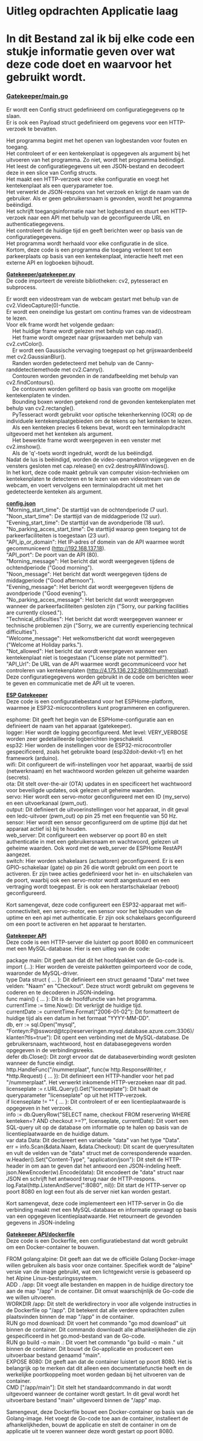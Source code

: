 # Uitleg opdrachten Applicatie laag 
  
# In dit Bestand zal ik bij elke code een stukje informatie geven over wat deze code doet en waarvoor het gebruikt wordt.  
  
### **[Gatekeeper/main.go](gatekeeper/main.go)**  
Er wordt een Config struct gedefinieerd om configuratiegegevens op te slaan.  
Er is ook een Payload struct gedefinieerd om gegevens voor een HTTP-verzoek te bevatten.  
  
Het programma begint met het openen van logbestanden voor fouten en toegang.  
Het controleert of er een kentekenplaat is opgegeven als argument bij het uitvoeren van het programma. Zo niet, wordt het programma beëindigd.  
Het leest de configuratiegegevens uit een JSON-bestand en decodeert deze in een slice van Config structs.  
Het maakt een HTTP-verzoek voor elke configuratie en voegt het kentekenplaat als een queryparameter toe.  
Het verwerkt de JSON-respons van het verzoek en krijgt de naam van de gebruiker.
Als er geen gebruikersnaam is gevonden, wordt het programma beëindigd.  
Het schrijft toegangsinformatie naar het logbestand en stuurt een HTTP-verzoek naar een API met behulp van de geconfigureerde URL en authenticatiegegevens.  
Het controleert de huidige tijd en geeft berichten weer op basis van de configuratiegegevens.  
Het programma wordt herhaald voor elke configuratie in de slice.  
Kortom, deze code is een programma die toegang verleent tot een parkeerplaats op basis van een kentekenplaat, interactie heeft met een externe API en logboeken bijhoudt.  
    
**[Gatekeeper/gatekeeper.py](gatekeeper/gatekeeper.py)**  
De code importeert de vereiste bibliotheken: cv2, pytesseract en subprocess.  
  
Er wordt een videostream van de webcam gestart met behulp van de cv2.VideoCapture(0)-functie.  
Er wordt een oneindige lus gestart om continu frames van de videostream te lezen.  
Voor elk frame wordt het volgende gedaan:  
    &nbsp;&nbsp;&nbsp;&nbsp;Het huidige frame wordt gelezen met behulp van cap.read().  
    &nbsp;&nbsp;&nbsp;&nbsp;Het frame wordt omgezet naar grijswaarden met behulp van cv2.cvtColor().  
    &nbsp;&nbsp;&nbsp;&nbsp;Er wordt een Gaussische vervaging toegepast op het grijswaardenbeeld met cv2.GaussianBlur().  
    &nbsp;&nbsp;&nbsp;&nbsp;Randen worden gedetecteerd met behulp van de Canny-randdetectiemethode met cv2.Canny().  
    &nbsp;&nbsp;&nbsp;&nbsp;Contouren worden gevonden in de randafbeelding met behulp van cv2.findContours().  
    &nbsp;&nbsp;&nbsp;&nbsp;De contouren worden gefilterd op basis van grootte om mogelijke kentekenplaten te vinden.  
    &nbsp;&nbsp;&nbsp;&nbsp;Bounding boxen worden getekend rond de gevonden kentekenplaten met behulp van cv2.rectangle().  
    &nbsp;&nbsp;&nbsp;&nbsp;PyTesseract wordt gebruikt voor optische tekenherkenning (OCR) op de individuele kentekenplaatgebieden om de tekens op het kenteken te lezen.  
    &nbsp;&nbsp;&nbsp;&nbsp;Als een kenteken precies 6 tekens bevat, wordt een terminalopdracht uitgevoerd met het kenteken als argument.  
    &nbsp;&nbsp;&nbsp;&nbsp;Het bewerkte frame wordt weergegeven in een venster met cv2.imshow().  
    &nbsp;&nbsp;&nbsp;&nbsp;Als de 'q'-toets wordt ingedrukt, wordt de lus beëindigd.  
Nadat de lus is beëindigd, worden de video-opnamebron vrijgegeven en de vensters gesloten met cap.release() en cv2.destroyAllWindows().  
In het kort, deze code maakt gebruik van computer vision-technieken om kentekenplaten te detecteren en te lezen van een videostream van de webcam, en voert vervolgens een terminalopdracht uit met het gedetecteerde kenteken als argument.  
  
**[config.json](gatekeeper/config.json)**  
"Morning_start_time": De starttijd van de ochtendperiode (7 uur).  
"Noon_start_time": De starttijd van de middagperiode (12 uur).  
"Evening_start_time": De starttijd van de avondperiode (18 uur).  
"No_parking_acces_start_time": De starttijd waarop geen toegang tot de parkeerfaciliteiten is toegestaan (23 uur).  
"API_ip_or_domain": Het IP-adres of domein van de API waarmee wordt gecommuniceerd (http://192.168.137.18).  
"API_port": De poort van de API (80).  
"Morning_message": Het bericht dat wordt weergegeven tijdens de ochtendperiode ("Good morning").  
"Noon_message": Het bericht dat wordt weergegeven tijdens de middagperiode ("Good afternoon").  
"Evening_message": Het bericht dat wordt weergegeven tijdens de avondperiode ("Good evening").  
"No_parking_acces_message": Het bericht dat wordt weergegeven wanneer de parkeerfaciliteiten gesloten zijn ("Sorry, our parking facilities are currently closed.").  
"Technical_dificulties": Het bericht dat wordt weergegeven wanneer er technische problemen zijn ("Sorry, we are currently experiencing technical difficulties").  
"Welcome_message": Het welkomstbericht dat wordt weergegeven ("Welcome at Holiday parks.").  
"Not_allowed": Het bericht dat wordt weergegeven wanneer een kentekenplaat niet is toegestaan ("License plate not permitted!").  
"API_Url": De URL van de API waarmee wordt gecommuniceerd voor het controleren van kentekenplaten (http://4.175.136.232:8080/nummerplaat).  
Deze configuratiegegevens worden gebruikt in de code om berichten weer te geven en communicatie met de API uit te voeren.  
  
**[ESP Gatekeeper](esphome32/gatekeeper.yaml)**  
Deze code is een configuratiebestand voor het ESPHome-platform, waarmee je ESP32-microcontrollers kunt programmeren en configureren.  
  
esphome: Dit geeft het begin van de ESPHome-configuratie aan en definieert de naam van het apparaat (gatekeeper).  
logger: Hier wordt de logging geconfigureerd. Met level: VERY_VERBOSE worden zeer gedetailleerde logberichten ingeschakeld.  
esp32: Hier worden de instellingen voor de ESP32-microcontroller gespecificeerd, zoals het gebruikte board (esp32doit-devkit-v1) en het framework (arduino).  
wifi: Dit configureert de wifi-instellingen voor het apparaat, waarbij de ssid (netwerknaam) en het wachtwoord worden gelezen uit geheime waarden (secrets).  
ota: Dit stelt over-the-air (OTA) updates in en specificeert het wachtwoord voor beveiligde updates, ook gelezen uit geheime waarden.  
servo: Hier wordt een servo-motor geconfigureerd met een ID (my_servo) en een uitvoerkanaal (pwm_out).  
output: Dit definieert de uitvoerinstellingen voor het apparaat, in dit geval een ledc-uitvoer (pwm_out) op pin 25 met een frequentie van 50 Hz.  
sensor: Hier wordt een sensor geconfigureerd om de uptime (tijd dat het apparaat actief is) bij te houden.  
web_server: Dit configureert een webserver op poort 80 en stelt authenticatie in met een gebruikersnaam en wachtwoord, gelezen uit geheime waarden. Ook word met de web_server de ESPHome RestAPI aangezet.  
switch: Hier worden schakelaars (actuatoren) geconfigureerd. Er is een GPIO-schakelaar (gate) op pin 26 die wordt gebruikt om een poort te activeren. Er zijn twee acties gedefinieerd voor het in- en uitschakelen van de poort, waarbij ook een servo-motor wordt aangestuurd en een vertraging wordt toegepast. Er is ook een herstartschakelaar (reboot) geconfigureerd.  

Kort samengevat, deze code configureert een ESP32-apparaat met wifi-connectiviteit, een servo-motor, een sensor voor het bijhouden van de uptime en een api met authenticatie. Er zijn ook schakelaars geconfigureerd om een poort te activeren en het apparaat te herstarten.  
  
**[Gatekeeper API](gatekeeper%20API/main.go)**  
Deze code is een HTTP-server die luistert op poort 8080 en communiceert met een MySQL-database. Hier is een uitleg van de code:
  
package main: Dit geeft aan dat dit het hoofdpakket van de Go-code is.  
import (...): Hier worden de vereiste pakketten geïmporteerd voor de code, waaronder de MySQL-driver.  
type Data struct { ... }: Dit definieert een struct genaamd "Data" met twee velden: "Naam" en "Checkout". Deze struct wordt gebruikt om gegevens te coderen en te decoderen in JSON-indeling.  
func main() { ... }: Dit is de hoofdfunctie van het programma.  
currentTime := time.Now(): Dit verkrijgt de huidige tijd.  
currentDate := currentTime.Format("2006-01-02"): Dit formatteert de huidige tijd als een datum in het formaat "YYYY-MM-DD".  
db, err := sql.Open("mysql", "Fonteyn:P@ssword@tcp(reserveringen.mysql.database.azure.com:3306)/klanten?tls=true"): Dit opent een verbinding met de MySQL-database. De gebruikersnaam, wachtwoord, host en databasegegevens worden opgegeven in de verbindingsreeks.  
defer db.Close(): Dit zorgt ervoor dat de databaseverbinding wordt gesloten wanneer de functie eindigt.  
http.HandleFunc("/nummerplaat", func(w http.ResponseWriter, r *http.Request) { ... }): Dit definieert een HTTP-handler voor het pad "/nummerplaat". Het verwerkt inkomende HTTP-verzoeken naar dit pad.  
licenseplate := r.URL.Query().Get("licenseplate"): Dit haalt de queryparameter "licenseplate" op uit het HTTP-verzoek.  
if licenseplate != "" { ... }: Dit controleert of er een licentieplaatwaarde is opgegeven in het verzoek.  
info := db.QueryRow("SELECT name, checkout FROM reservering WHERE kenteken=? AND checkout >=?", licenseplate, currentDate): Dit voert een SQL-query uit op de database om informatie op te halen op basis van de licentieplaatwaarde en de huidige datum.  
var data Data: Dit declareert een variabele "data" van het type "Data".  
err = info.Scan(&data.Naam, &data.Checkout): Dit scant de queryresultaten en vult de velden van de "data" struct met de corresponderende waarden.  
w.Header().Set("Content-Type", "application/json"): Dit stelt de HTTP-header in om aan te geven dat het antwoord een JSON-indeling heeft.  
json.NewEncoder(w).Encode(data): Dit encodeert de "data" struct naar JSON en schrijft het antwoord terug naar de HTTP-respons.  
log.Fatal(http.ListenAndServe(":8080", nil)): Dit start de HTTP-server op poort 8080 en logt een fout als de server niet kan worden gestart. 
   
Kort samengevat, deze code implementeert een HTTP-server in Go die verbinding maakt met een MySQL-database en informatie opvraagt op basis van een opgegeven licentieplaatwaarde. Het retourneert de gevonden gegevens in JSON-indeling   

**[Gatekeeper API/dockerfile](gatekeeper%20API/dockerfile)**  
Deze code is een Dockerfile, een configuratiebestand dat wordt gebruikt om een Docker-container te bouwen.    
  
FROM golang:alpine: Dit geeft aan dat we de officiële Golang Docker-image willen gebruiken als basis voor onze container. Specifiek wordt de "alpine" versie van de image gebruikt, wat een lichtgewicht versie is gebaseerd op het Alpine Linux-besturingssysteem.  
ADD . /app: Dit voegt alle bestanden en mappen in de huidige directory toe aan de map "/app" in de container. Dit omvat waarschijnlijk de Go-code die we willen uitvoeren.  
WORKDIR /app: Dit stelt de werkdirectory in voor alle volgende instructies in de Dockerfile op "/app". Dit betekent dat alle verdere opdrachten zullen plaatsvinden binnen de map "/app" in de container.  
RUN go mod download: Dit voert het commando "go mod download" uit binnen de container. Dit commando downloadt alle afhankelijkheden die zijn gespecificeerd in het go.mod-bestand van de Go-code.  
RUN go build -o main .: Dit voert het commando "go build -o main ." uit binnen de container. Dit bouwt de Go-applicatie en produceert een uitvoerbaar bestand genaamd "main".  
EXPOSE 8080: Dit geeft aan dat de container luistert op poort 8080. Het is belangrijk op te merken dat dit alleen een documentatiefunctie heeft en de werkelijke poortkoppeling moet worden gedaan bij het uitvoeren van de container.  
CMD ["/app/main"]: Dit stelt het standaardcommando in dat wordt uitgevoerd wanneer de container wordt gestart. In dit geval wordt het uitvoerbare bestand "main" uitgevoerd binnen de "/app" map.  
  
Samengevat, deze Dockerfile bouwt een Docker-container op basis van de Golang-image. Het voegt de Go-code toe aan de container, installeert de afhankelijkheden, bouwt de applicatie en stelt de container in om de applicatie uit te voeren wanneer deze wordt gestart op poort 8080.
